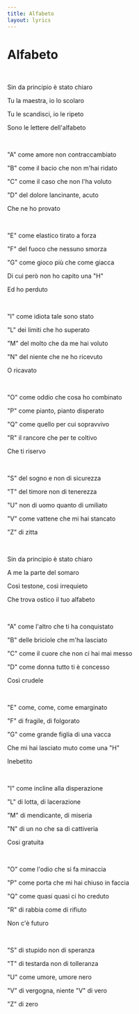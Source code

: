 ```yaml
---
title: Alfabeto
layout: lyrics
---
```

# Alfabeto

<br>

Sin da principio è stato chiaro

Tu la maestra, io lo scolaro

Tu le scandisci, io le ripeto

Sono le lettere dell'alfabeto

<br>

"A" come amore non contraccambiato

"B" come il bacio che non m'hai ridato

"C" come il caso che non l'ha voluto

"D" del dolore lancinante, acuto

Che ne ho provato

<br>

"E" come elastico tirato a forza

"F" del fuoco che nessuno smorza

"G" come gioco più che come giacca

Di cui però non ho capito una "H"

Ed ho perduto

<br>

"I" come idiota tale sono stato

"L" dei limiti che ho superato

"M" del molto che da me hai voluto

"N" del niente che ne ho ricevuto

O ricavato

<br>

"O" come oddio che cosa ho combinato

"P" come pianto, pianto disperato

"Q" come quello per cui sopravvivo

"R" il rancore che per te coltivo

Che ti riservo

<br>

"S" del sogno e non di sicurezza

"T" del timore non di tenerezza

"U" non di uomo quanto di umiliato

"V" come vattene che mi hai stancato

"Z" di zitta

<br>

Sin da principio è stato chiaro

A me la parte del somaro

Così testone, così irrequieto

Che trova ostico il tuo alfabeto

<br>

"A" come l'altro che ti ha conquistato

"B" delle briciole che m'ha lasciato

"C" come il cuore che non ci hai mai messo

"D" come donna tutto ti è concesso

Così crudele

<br>

"E" come, come, come emarginato

"F" di fragile, di folgorato

"G" come grande figlia di una vacca

Che mi hai lasciato muto come una "H"

Inebetito

<br>

"I" come incline alla disperazione

"L" di lotta, di lacerazione

"M" di mendicante, di miseria

"N" di un no che sa di cattiveria

Cosi gratuita

<br>

"O" come l'odio che si fa minaccia

"P" come porta che mi hai chiuso in faccia

"Q" come quasi quasi ci ho creduto

"R" di rabbia come di rifiuto

Non c'è futuro

<br>

"S" di stupido non di speranza

"T" di testarda non di tolleranza

"U" come umore, umore nero

"V" di vergogna, niente "V" di vero

"Z" di zero
